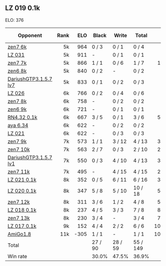 ## LZ 019 0.1k ##

ELO: 376

Opponent | Rank | ELO | Black | Write | Total | Win rate
---------|-----:|----:|-------|-------|-------|-------:
[zen7 6k](zen7%206k.md) | 5k | 964 | 0 / 3 | 0 / 1 | 0 / 4 | 0.0%
[LZ 031](LZ%20031.md) | 5k | 911 | - | 0 / 1 | 0 / 1 | 0.0%
[zen7 7k](zen7%207k.md) | 5k | 866 | 1 / 1 | 0 / 6 | 1 / 7 | 14.3%
[zen6 8k](zen6%208k.md) | 5k | 840 | 0 / 2 | - | 0 / 2 | 0.0%
[DariushGTP3.1.5.7 lv7](DariushGTP3.1.5.7%20lv7.md) | 5k | 833 | 0 / 1 | 0 / 2 | 0 / 3 | 0.0%
[LZ 026](LZ%20026.md) | 6k | 766 | 0 / 2 | 0 / 4 | 0 / 6 | 0.0%
[zen7 8k](zen7%208k.md) | 6k | 758 | - | 0 / 2 | 0 / 2 | 0.0%
[zen6 9k](zen6%209k.md) | 6k | 721 | - | 0 / 1 | 0 / 1 | 0.0%
[RN4.32 0.1k](RN4.32%200.1k.md) | 6k | 667 | 3 / 5 | 0 / 1 | 3 / 6 | 50.0%
[aya 6.34](aya%206.34.md) | 6k | 622 | - | 0 / 2 | 0 / 2 | 0.0%
[LZ 021](LZ%20021.md) | 6k | 622 | - | 0 / 3 | 0 / 3 | 0.0%
[zen7 9k](zen7%209k.md) | 7k | 573 | 1 / 1 | 3 / 12 | 4 / 13 | 30.8%
[zen7 10k](zen7%2010k.md) | 7k | 563 | 2 / 7 | 0 / 3 | 2 / 10 | 20.0%
[DariushGTP3.1.5.7 lv1](DariushGTP3.1.5.7%20lv1.md) | 7k | 550 | 0 / 3 | 4 / 10 | 4 / 13 | 30.8%
[zen7 11k](zen7%2011k.md) | 7k | 495 | - | 4 / 15 | 4 / 15 | 26.7%
[LZ 021 0.1k](LZ%20021%200.1k.md) | 8k | 352 | 0 / 5 | 6 / 11 | 6 / 16 | 37.5%
[LZ 020 0.1k](LZ%20020%200.1k.md) | 8k | 347 | 5 / 8 | 5 / 10 | 10 / 18 | 55.6%
[zen7 12k](zen7%2012k.md) | 8k | 311 | 3 / 6 | 1 / 2 | 4 / 8 | 50.0%
[LZ 018 0.1k](LZ%20018%200.1k.md) | 8k | 237 | 4 / 5 | 3 / 3 | 7 / 8 | 87.5%
[zen7 13k](zen7%2013k.md) | 8k | 230 | 3 / 4 | - | 3 / 4 | 75.0%
[LZ 017 0.1k](LZ%20017%200.1k.md) | 9k | 152 | 4 / 4 | 2 / 2 | 6 / 6 | 100.0%
[AmiGo1.8](AmiGo1.8.md) | 11k | -305 | 1 / 1 | - | 1 / 1 | 100.0%
Total | | | 27 / 90 | 28 / 59 | 55 / 149 | 
Win rate| | | 30.0% | 47.5% | 36.9% | 
